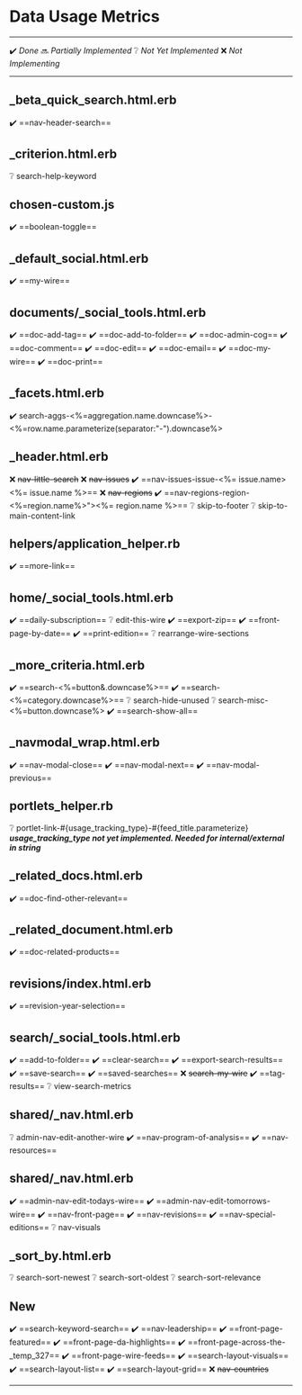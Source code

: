 # Data Usage Metrics

---
:heavy_check_mark:  *Done*
:soon:            *Partially Implemented*
:grey_question:     *Not Yet Implemented*
:x:                 *Not Implementing*

---

## _beta_quick_search.html.erb
:heavy_check_mark:  ==nav-header-search==
## _criterion.html.erb
:grey_question:     search-help-keyword
## chosen-custom.js
:heavy_check_mark:  ==boolean-toggle==
## _default_social.html.erb
:heavy_check_mark:  ==my-wire==
## documents/_social_tools.html.erb
:heavy_check_mark:  ==doc-add-tag==
:heavy_check_mark:  ==doc-add-to-folder==
:heavy_check_mark:  ==doc-admin-cog==
:heavy_check_mark:  ==doc-comment==
:heavy_check_mark:  ==doc-edit==
:heavy_check_mark:  ==doc-email==
:heavy_check_mark:  ==doc-my-wire==
:heavy_check_mark:  ==doc-print==
## _facets.html.erb
:heavy_check_mark:  search-aggs-<%=aggregation.name.downcase%>-<%=row.name.parameterize(separator:"-").downcase%>
## _header.html.erb
:x:                 ~~nav-little-search~~
:x:                 ~~nav-issues~~
:heavy_check_mark:  ==nav-issues-issue-<%= issue.name><%= issue.name %>==
:x:                 ~~nav-regions~~
:heavy_check_mark:  ==nav-regions-region-<%=region.name%>"><%= region.name %>==
:grey_question:     skip-to-footer
:grey_question:     skip-to-main-content-link
## helpers/application_helper.rb
:heavy_check_mark:  ==more-link==
## home/_social_tools.html.erb
:heavy_check_mark:  ==daily-subscription==
:grey_question:     edit-this-wire
:heavy_check_mark:  ==export-zip==
:heavy_check_mark:  ==front-page-by-date==
:heavy_check_mark:  ==print-edition==
:grey_question:     rearrange-wire-sections
## _more_criteria.html.erb
:heavy_check_mark:  ==search-<%=button&.downcase%>==
:heavy_check_mark:  ==search-<%=category.downcase%>==
:grey_question:     search-hide-unused
:grey_question:     search-misc-<%=button.downcase%>
:heavy_check_mark:  ==search-show-all==
## _navmodal_wrap.html.erb
:heavy_check_mark:  ==nav-modal-close==
:heavy_check_mark:  ==nav-modal-next==
:heavy_check_mark:  ==nav-modal-previous==
## portlets_helper.rb
:grey_question:     portlet-link-#{usage_tracking_type}-#{feed_title.parameterize} ***usage_tracking_type not yet implemented. Needed for internal/external in string***
## _related_docs.html.erb
:heavy_check_mark:  ==doc-find-other-relevant==
## _related_document.html.erb
:heavy_check_mark:  ==doc-related-products==
## revisions/index.html.erb
:heavy_check_mark:  ==revision-year-selection==
## search/_social_tools.html.erb
:heavy_check_mark:  ==add-to-folder==
:heavy_check_mark:  ==clear-search==
:heavy_check_mark:  ==export-search-results==
:heavy_check_mark:  ==save-search==
:heavy_check_mark:  ==saved-searches==
:x:                 ~~search-my-wire~~
:heavy_check_mark:  ==tag-results==
:grey_question:     view-search-metrics
## shared/_nav.html.erb
:grey_question:     admin-nav-edit-another-wire
:heavy_check_mark:  ==nav-program-of-analysis==
:heavy_check_mark:  ==nav-resources==
## shared/_nav.html.erb
:heavy_check_mark:  ==admin-nav-edit-todays-wire==
:heavy_check_mark:  ==admin-nav-edit-tomorrows-wire==
:heavy_check_mark:  ==nav-front-page==
:heavy_check_mark:  ==nav-revisions==
:heavy_check_mark:  ==nav-special-editions==
:grey_question:     nav-visuals
## _sort_by.html.erb
:grey_question:     search-sort-newest
:grey_question:     search-sort-oldest
:grey_question:     search-sort-relevance
## New
:heavy_check_mark:   ==search-keyword-search==
:heavy_check_mark:   ==nav-leadership==
:heavy_check_mark:   ==front-page-featured==
:heavy_check_mark:   ==front-page-da-highlights==
:heavy_check_mark:   ==front-page-across-the-_temp_327==
:heavy_check_mark:   ==front-page-wire-feeds==
:heavy_check_mark:   ==search-layout-visuals==
:heavy_check_mark:   ==search-layout-list==
:heavy_check_mark:   ==search-layout-grid==
:x:                  ~~nav-countries~~

---